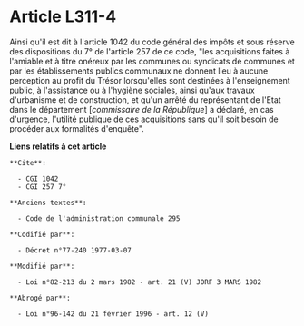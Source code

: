# Article L311-4

Ainsi qu'il est dit à l'article 1042 du code général des impôts et sous réserve des dispositions du 7° de l'article 257 de ce
code, "les acquisitions faites à l'amiable et à titre onéreux par les communes ou syndicats de communes et par les
établissements publics communaux ne donnent lieu à aucune perception au profit du Trésor lorsqu'elles sont destinées à
l'enseignement public, à l'assistance ou à l'hygiène sociales, ainsi qu'aux travaux d'urbanisme et de construction, et qu'un
arrêté du représentant de l'Etat dans le département [*commissaire de la République*] a déclaré, en cas d'urgence, l'utilité
publique de ces acquisitions sans qu'il soit besoin de procéder aux formalités d'enquête".

**Liens relatifs à cet article**

	**Cite**:

	  - CGI 1042
	  - CGI 257 7°

	**Anciens textes**:

	  - Code de l'administration communale 295

	**Codifié par**:

	  - Décret n°77-240 1977-03-07

	**Modifié par**:

	  - Loi n°82-213 du 2 mars 1982 - art. 21 (V) JORF 3 MARS 1982

	**Abrogé par**:

	  - Loi n°96-142 du 21 février 1996 - art. 12 (V)
